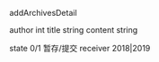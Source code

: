 addArchivesDetail


author   int
title   string
content   string 

state  0/1  暂存/提交
receiver   2018|2019